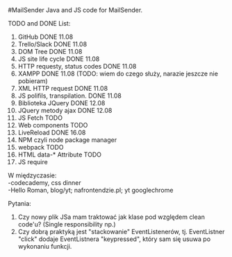 #MailSender
Java and JS code for MailSender.

TODO and DONE List:
1. GitHub DONE 11.08 
2. Trello/Slack DONE 11.08
3. DOM Tree DONE 11.08 
4. JS site life cycle DONE 11.08
5. HTTP requesty, status codes DONE 11.08
6. XAMPP DONE 11.08 (TODO: wiem do czego służy, narazie jeszcze nie pobieram)
7. XML HTTP request DONE 11.08
8. JS polifils, transpilation. DONE 11.08
9. Biblioteka JQuery DONE 12.08
10. JQuery metody ajax DONE 12.08
11. JS Fetch TODO
12. Web components TODO
13. LiveReload DONE 16.08
14. NPM czyli node package manager
15. webpack TODO
16. HTML data-* Attribute TODO
17. JS require


W międzyczasie:  
-codecademy, css dinner  
-Hello Roman, blog/yt; nafrontendzie.pl; yt googlechrome

Pytania:
1. Czy nowy plik JSa mam traktować jak klase pod względem clean code'u? (Single responsibility np.)
2. Czy dobrą praktyką jest "stackowanie" EventListenerów, tj. EventListner "click" dodaje EventListnera "keypressed", który sam się usuwa po wykonaniu funkcji.
